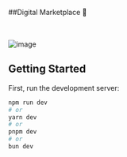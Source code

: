 ##Digital Marketplace 👋

<br><br>
![image](https://github.com/shaman-004/DigitalMarketplace/assets/93532515/0ee189c7-8346-44b3-b268-4c7991bb2b37)



## Getting Started

First, run the development server:

```bash
npm run dev
# or
yarn dev
# or
pnpm dev
# or
bun dev
```

